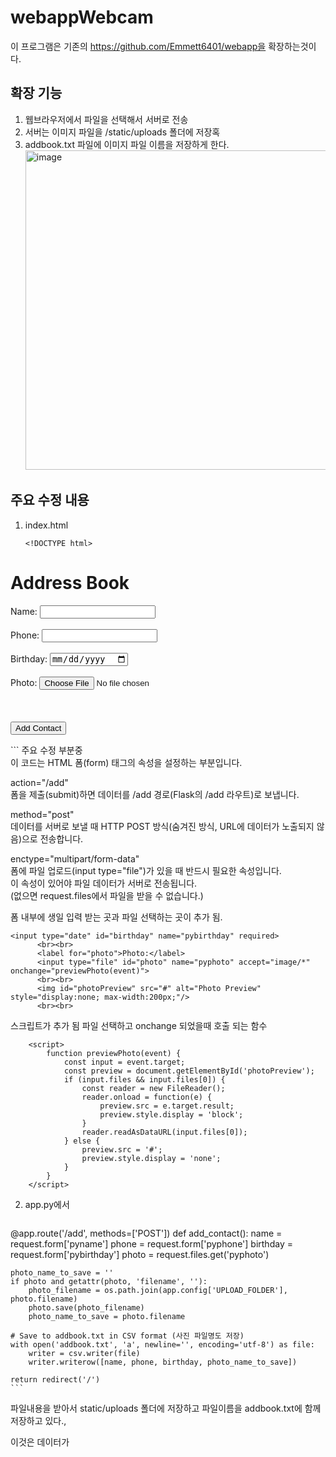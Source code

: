 # webappWebcam
이 프로그램은 기존의 https://github.com/Emmett6401/webapp을 확장하는것이다. 
## 확장 기능 
1. 웹브라우저에서 파일을 선택해서 서버로 전송
2. 서버는 이미지 파일을 /static/uploads 폴더에 저장혹
3. addbook.txt 파일에 이미지 파일 이름을 저장하게 한다.
   <img width="511" alt="image" src="https://github.com/user-attachments/assets/c138fe2e-a7ba-426a-90a7-0ca1573e187d" />

## 주요 수정 내용 
1. index.html
   ```
   <!DOCTYPE html>
<html lang="ko">
<head>
    <meta charset="UTF-8">
    <meta name="viewport" content="width=device-width, initial-scale=1.0">
    <title>Address Book</title>
    <!-- CSS 파일 연결 -->
    <link rel="stylesheet" href="{{ url_for('static', filename='css/style.css') }}">
</head>
<body>
    <h1>Address Book</h1>
    <form action="/add" method="post" enctype="multipart/form-data">
        <label for="name" class="label-name">Name:</label>
        <input type="text" id="name" name="pyname" required>
        <br><br>
        <label for="phone">Phone:</label>
        <input type="text" id="phone" name="pyphone" required>
        <br><br>
        <label for="birthday">Birthday:</label>
        <input type="date" id="birthday" name="pybirthday" required>
        <br><br>
        <label for="photo">Photo:</label>
        <input type="file" id="photo" name="pyphoto" accept="image/*" onchange="previewPhoto(event)">
        <br><br>
        <img id="photoPreview" src="#" alt="Photo Preview" style="display:none; max-width:200px;"/>
        <br><br>
        <button type="submit">Add Contact</button>        
    </form>
        <script>
        function previewPhoto(event) {
            const input = event.target;
            const preview = document.getElementById('photoPreview');
            if (input.files && input.files[0]) {
                const reader = new FileReader();
                reader.onload = function(e) {
                    preview.src = e.target.result;
                    preview.style.display = 'block';
                }
                reader.readAsDataURL(input.files[0]);
            } else {
                preview.src = '#';
                preview.style.display = 'none';
            }
        }
    </script>
</body>
</html>
```
주요 수정 부분중    
<form action="/add" method="post" enctype="multipart/form-data">    
  이 코드는 HTML 폼(form) 태그의 속성을 설정하는 부분입니다.    

action="/add"   
폼을 제출(submit)하면 데이터를 /add 경로(Flask의 /add 라우트)로 보냅니다.   

method="post"    
데이터를 서버로 보낼 때 HTTP POST 방식(숨겨진 방식, URL에 데이터가 노출되지 않음)으로 전송합니다.    

enctype="multipart/form-data"    
폼에 파일 업로드(input type="file")가 있을 때 반드시 필요한 속성입니다.    
이 속성이 있어야 파일 데이터가 서버로 전송됩니다.    
(없으면 request.files에서 파일을 받을 수 없습니다.)   

폼 내부에 생일 입력 받는 곳과 파일 선택하는 곳이 추가 됨.
  ```
<input type="date" id="birthday" name="pybirthday" required>
        <br><br>
        <label for="photo">Photo:</label>
        <input type="file" id="photo" name="pyphoto" accept="image/*" onchange="previewPhoto(event)">
        <br><br>
        <img id="photoPreview" src="#" alt="Photo Preview" style="display:none; max-width:200px;"/>
        <br><br>
```
스크립트가 추가 됨 파일 선택하고 onchange 되었을때 호출 되는 함수 
```
    <script>
        function previewPhoto(event) {
            const input = event.target;
            const preview = document.getElementById('photoPreview');
            if (input.files && input.files[0]) {
                const reader = new FileReader();
                reader.onload = function(e) {
                    preview.src = e.target.result;
                    preview.style.display = 'block';
                }
                reader.readAsDataURL(input.files[0]);
            } else {
                preview.src = '#';
                preview.style.display = 'none';
            }
        }
    </script>
```
2. app.py에서
   ```
@app.route('/add', methods=['POST'])
def add_contact():
    name = request.form['pyname']
    phone = request.form['pyphone']
    birthday = request.form['pybirthday']
    photo = request.files.get('pyphoto')

    photo_name_to_save = ''
    if photo and getattr(photo, 'filename', ''):
        photo_filename = os.path.join(app.config['UPLOAD_FOLDER'], photo.filename)
        photo.save(photo_filename)
        photo_name_to_save = photo.filename

    # Save to addbook.txt in CSV format (사진 파일명도 저장)
    with open('addbook.txt', 'a', newline='', encoding='utf-8') as file:
        writer = csv.writer(file)
        writer.writerow([name, phone, birthday, photo_name_to_save])

    return redirect('/')
    ```
파일내용을 받아서 static/uploads 폴더에 저장하고 
파일이름을 addbook.txt에 함께 저장하고 있다., 

  이것은 
데이터가 
